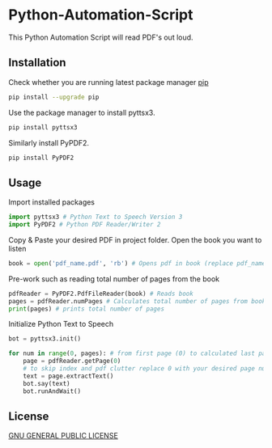 # Python-Automation-Script

This Python Automation Script will read PDF's out loud.

## Installation

Check whether  you are running latest package manager [pip](https://pip.pypa.io/en/stable/)
```bash
pip install --upgrade pip
```
Use the package manager to install pyttsx3.
```bash
pip install pyttsx3
```
Similarly install PyPDF2.
```bash
pip install PyPDF2
```

## Usage

Import installed packages
```python
import pyttsx3 # Python Text to Speech Version 3
import PyPDF2 # Python PDF Reader/Writer 2
```
Copy & Paste your desired PDF in project folder.
Open the book you want to listen  
```python
book = open('pdf_name.pdf', 'rb') # Opens pdf in book (replace pdf_name.pdf with you pdf name)
```
Pre-work such as reading total number of pages from the book
```python
pdfReader = PyPDF2.PdfFileReader(book) # Reads book
pages = pdfReader.numPages # Calculates total number of pages from book
print(pages) # prints total number of pages  
```

Initialize Python Text to Speech
```python
bot = pyttsx3.init()
```

```python
for num in range(0, pages): # from first page (0) to calculated last page
    page = pdfReader.getPage(0)
    # to skip index and pdf clutter replace 0 with your desired page number - 1
    text = page.extractText()
    bot.say(text)
    bot.runAndWait()
```

## License
[GNU GENERAL PUBLIC LICENSE](https://github.com/cmulay/Python-Automation-Script/blob/main/LICENSE)
